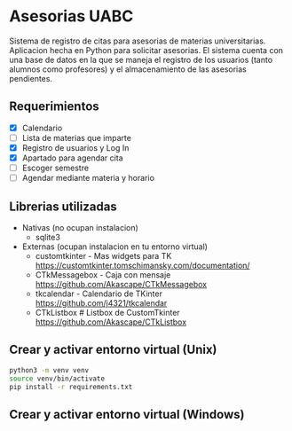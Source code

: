 # Asesorias UABC
Sistema de registro de citas para asesorias de materias universitarias. Aplicacion hecha en Python para solicitar asesorias. El sistema cuenta con una base de datos en la que se maneja el registro de los usuarios (tanto alumnos como profesores) y el almacenamiento de las asesorias pendientes.
## Requerimientos
- [x] Calendario
- [ ] Lista de materias que imparte
- [x] Registro de usuarios y Log In
- [x] Apartado para agendar cita
- [ ] Escoger semestre
- [ ] Agendar mediante materia y horario
## Librerias utilizadas
* Nativas (no ocupan instalacion)
  * sqlite3
* Externas (ocupan instalacion en tu entorno virtual)
  * customtkinter - Mas widgets para TK https://customtkinter.tomschimansky.com/documentation/
  * CTkMessagebox - Caja con mensaje https://github.com/Akascape/CTkMessagebox
  * tkcalendar - Calendario de TKinter https://github.com/j4321/tkcalendar
  * CTkListbox # Listbox de CustomTkinter https://github.com/Akascape/CTkListbox
## Crear y activar entorno virtual (Unix)
```bash
python3 -m venv venv
source venv/bin/activate
pip install -r requirements.txt
```
## Crear y activar entorno virtual (Windows)</h2>